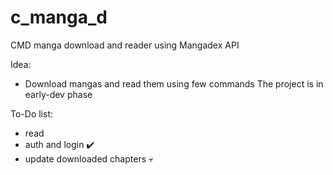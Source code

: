 # c_manga_d

CMD manga download and reader using Mangadex API

Idea:
  - Download mangas and read them using few commands
The project is in early-dev phase

To-Do list:
 - read
 - auth and login ✔️
 - update downloaded chapters 💀
